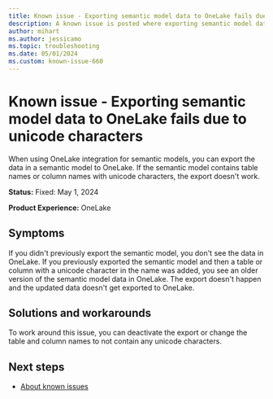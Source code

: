 ```yaml
---
title: Known issue - Exporting semantic model data to OneLake fails due to unicode characters
description: A known issue is posted where exporting semantic model data to OneLake fails due to unicode characters.
author: mihart
ms.author: jessicamo
ms.topic: troubleshooting  
ms.date: 05/01/2024
ms.custom: known-issue-660
---
```


# Known issue - Exporting semantic model data to OneLake fails due to unicode characters

When using OneLake integration for semantic models, you can export the data in a semantic model to OneLake. If the semantic model contains table names or column names with unicode characters, the export doesn't work.

**Status:** Fixed: May 1, 2024

**Product Experience:** OneLake

## Symptoms

If you didn't previously export the semantic model, you don't see the data in OneLake. If you previously exported the semantic model and then a table or column with a unicode character in the name was added, you see an older version of the semantic model data in OneLake. The export doesn't happen and the updated data doesn't get exported to OneLake.

## Solutions and workarounds

To work around this issue, you can deactivate the export or change the table and column names to not contain any unicode characters.

## Next steps

- [About known issues](https://support.fabric.microsoft.com/known-issues)

